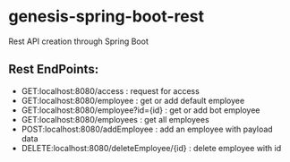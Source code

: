# genesis-spring-boot-rest
Rest API creation through Spring Boot

## Rest EndPoints:
* GET:localhost:8080/access :  request for access
* GET:localhost:8080/employee : get or add default employee
* GET:localhost:8080/employee?id={id} : get or add bot employee
* GET:localhost:8080/employees : get all employees
* POST:localhost:8080/addEmployee : add an employee with payload data
* DELETE:localhost:8080/deleteEmployee/{id} : delete employee with id
